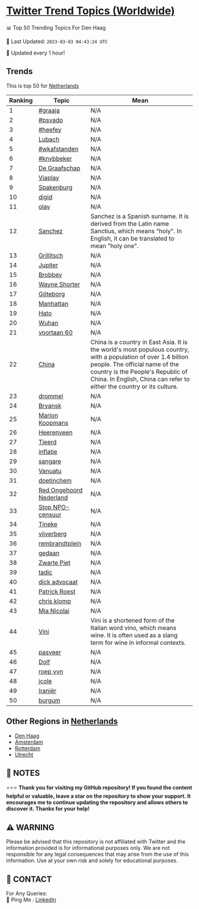 [Twitter Trend Topics (Worldwide)](https://github.com/ErcinDedeoglu/Twitter-Trend-Topics)
==========


📊 Top 50 Trending Topics For Den Haag

📆 Last Updated: `2023-03-03 04:43:24 UTC`

🔧 Updated every 1 hour!


## Trends

This is top 50 for [Netherlands](</Netherlands>)

| Ranking | Topic | Mean |
| ------- | ------------ | ------------ |
| 1 | [#graaja](http://twitter.com/search?q=%23graaja) | N/A |
| 2 | [#psvado](http://twitter.com/search?q=%23psvado) | N/A |
| 3 | [#heefey](http://twitter.com/search?q=%23heefey) | N/A |
| 4 | [Lubach](http://twitter.com/search?q=Lubach) | N/A |
| 5 | [#wkafstanden](http://twitter.com/search?q=%23wkafstanden) | N/A |
| 6 | [#knvbbeker](http://twitter.com/search?q=%23knvbbeker) | N/A |
| 7 | [De Graafschap](http://twitter.com/search?q=De+Graafschap) | N/A |
| 8 | [Viaplay](http://twitter.com/search?q=Viaplay) | N/A |
| 9 | [Spakenburg](http://twitter.com/search?q=Spakenburg) | N/A |
| 10 | [digid](http://twitter.com/search?q=digid) | N/A |
| 11 | [olav](http://twitter.com/search?q=olav) | N/A |
| 12 | [Sanchez](http://twitter.com/search?q=Sanchez) | Sanchez is a Spanish surname. It is derived from the Latin name Sanctius, which means "holy". In English, it can be translated to mean "holy one". |
| 13 | [Grillitsch](http://twitter.com/search?q=Grillitsch) | N/A |
| 14 | [Jupiter](http://twitter.com/search?q=Jupiter) | N/A |
| 15 | [Brobbey](http://twitter.com/search?q=Brobbey) | N/A |
| 16 | [Wayne Shorter](http://twitter.com/search?q=Wayne+Shorter) | N/A |
| 17 | [Göteborg](http://twitter.com/search?q=G%c3%b6teborg) | N/A |
| 18 | [Manhattan](http://twitter.com/search?q=Manhattan) | N/A |
| 19 | [Hato](http://twitter.com/search?q=Hato) | N/A |
| 20 | [Wuhan](http://twitter.com/search?q=Wuhan) | N/A |
| 21 | [voortaan 60](http://twitter.com/search?q=voortaan+60) | N/A |
| 22 | [China](http://twitter.com/search?q=China) | China is a country in East Asia. It is the world's most populous country, with a population of over 1.4 billion people. The official name of the country is the People's Republic of China. In English, China can refer to either the country or its culture. |
| 23 | [drommel](http://twitter.com/search?q=drommel) | N/A |
| 24 | [Bryansk](http://twitter.com/search?q=Bryansk) | N/A |
| 25 | [Marion Koopmans](http://twitter.com/search?q=Marion+Koopmans) | N/A |
| 26 | [Heerenveen](http://twitter.com/search?q=Heerenveen) | N/A |
| 27 | [Tjeerd](http://twitter.com/search?q=Tjeerd) | N/A |
| 28 | [inflatie](http://twitter.com/search?q=inflatie) | N/A |
| 29 | [sangare](http://twitter.com/search?q=sangare) | N/A |
| 30 | [Vanuatu](http://twitter.com/search?q=Vanuatu) | N/A |
| 31 | [doetinchem](http://twitter.com/search?q=doetinchem) | N/A |
| 32 | [Red Ongehoord Nederland](http://twitter.com/search?q=Red+Ongehoord+Nederland) | N/A |
| 33 | [Stop NPO-censuur](http://twitter.com/search?q=Stop+NPO-censuur) | N/A |
| 34 | [Tineke](http://twitter.com/search?q=Tineke) | N/A |
| 35 | [vijverberg](http://twitter.com/search?q=vijverberg) | N/A |
| 36 | [rembrandtplein](http://twitter.com/search?q=rembrandtplein) | N/A |
| 37 | [gedaan](http://twitter.com/search?q=gedaan) | N/A |
| 38 | [Zwarte Piet](http://twitter.com/search?q=Zwarte+Piet) | N/A |
| 39 | [tadic](http://twitter.com/search?q=tadic) | N/A |
| 40 | [dick advocaat](http://twitter.com/search?q=dick+advocaat) | N/A |
| 41 | [Patrick Roest](http://twitter.com/search?q=Patrick+Roest) | N/A |
| 42 | [chris klomp](http://twitter.com/search?q=chris+klomp) | N/A |
| 43 | [Mia Nicolai](http://twitter.com/search?q=Mia+Nicolai) | N/A |
| 44 | [Vini](http://twitter.com/search?q=Vini) | Vini is a shortened form of the Italian word vino, which means wine. It is often used as a slang term for wine in informal contexts. |
| 45 | [pasveer](http://twitter.com/search?q=pasveer) | N/A |
| 46 | [Dolf](http://twitter.com/search?q=Dolf) | N/A |
| 47 | [roep vvn](http://twitter.com/search?q=roep+vvn) | N/A |
| 48 | [jcole](http://twitter.com/search?q=jcole) | N/A |
| 49 | [Iraniër](http://twitter.com/search?q=Irani%c3%abr) | N/A |
| 50 | [burgum](http://twitter.com/search?q=burgum) | N/A |



## Other Regions in [Netherlands](</Netherlands>)

* [Den Haag](</Netherlands/Den Haag.md>)
* [Amsterdam](</Netherlands/Amsterdam.md>)
* [Rotterdam](</Netherlands/Rotterdam.md>)
* [Utrecht](</Netherlands/Utrecht.md>)



## 📝 NOTES

⭐⭐⭐ **Thank you for visiting my GitHub repository! If you found the content helpful or valuable, leave a star on the repository to show your support. It encourages me to continue updating the repository and allows others to discover it. Thanks for your help!**


## ⚠️ WARNING

Please be advised that this repository is not affiliated with Twitter and the information provided is for informational purposes only. We are not responsible for any legal consequences that may arise from the use of this information. Use at your own risk and solely for educational purposes.


## 📨 CONTACT

 For Any Queries:  
            🏓 Ping Me : [LinkedIn](https://www.linkedin.com/in/ercindedeoglu/)
